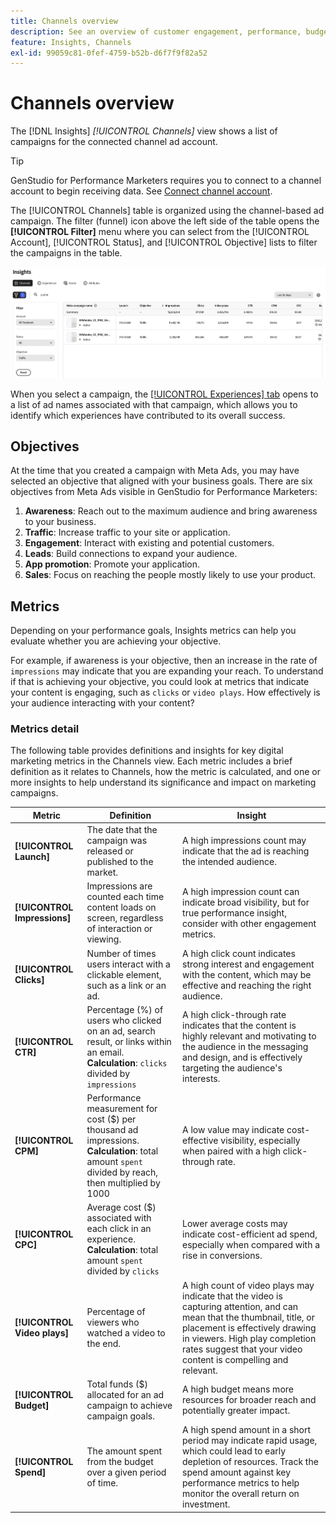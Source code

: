 ```yaml
---
title: Channels overview
description: See an overview of customer engagement, performance, budget, and expenditures for marketing campaigns in Adobe GenStudio for Performance Marketers.
feature: Insights, Channels
exl-id: 99059c81-0fef-4759-b52b-d6f7f9f82a52
---
```

# Channels overview

The [!DNL Insights] _[!UICONTROL Channels]_ view shows a list of campaigns for the connected channel ad account.

>[!TIP]
>
>GenStudio for Performance Marketers requires you to connect to a channel account to begin receiving data. See [Connect channel account](connect-channel.md).

The [!UICONTROL Channels] table is organized using the channel-based ad campaign. The filter (funnel) icon above the left side of the table opens the **[!UICONTROL Filter]** menu where you can select from the [!UICONTROL Account], [!UICONTROL Status], and [!UICONTROL Objective] lists to filter the campaigns in the table.

![Channel filter and table](../../assets/insights-channel-filter.png)

When you select a campaign, the [[!UICONTROL Experiences] tab](experiences.md) opens to a list of ad names associated with that campaign, which allows you to identify which experiences have contributed to its overall success.

## Objectives

At the time that you created a campaign with Meta Ads, you may have selected an objective that aligned with your business goals. There are six objectives from Meta Ads visible in GenStudio for Performance Marketers:

1. **Awareness**: Reach out to the maximum audience and bring awareness to your business.
1. **Traffic**: Increase traffic to your site or application.
1. **Engagement**: Interact with existing and potential customers.
1. **Leads**: Build connections to expand your audience.
1. **App promotion**: Promote your application.
1. **Sales**: Focus on reaching the people mostly likely to use your product.

## Metrics

Depending on your performance goals, Insights metrics can help you evaluate whether you are achieving your objective.

For example, if awareness is your objective, then an increase in the rate of `impressions` may indicate that you are expanding your reach. To understand if that is achieving your objective, you could look at metrics that indicate your content is engaging, such as `clicks` or `video plays`. How effectively is your audience interacting with your content? 

### Metrics detail

The following table provides definitions and insights for key digital marketing metrics in the Channels view. Each metric includes a brief definition as it relates to Channels, how the metric is calculated, and one or more insights to help understand its significance and impact on marketing campaigns.

| Metric      | Definition                    | Insight                          |
| ----------- | ----------------------------- | -------------------------------- |
| **[!UICONTROL Launch]**      | The date that the campaign was released or published to the market. | A high impressions count may indicate that the ad is reaching the intended audience. |
| **[!UICONTROL Impressions]** | Impressions are counted each time content loads on screen, regardless of interaction or viewing. | A high impression count can indicate broad visibility, but for true performance insight, consider with other engagement metrics. |
| **[!UICONTROL Clicks]**      | Number of times users interact with a clickable element, such as a link or an ad. | A high click count indicates strong interest and engagement with the content, which may be effective and reaching the right audience. |
| **[!UICONTROL CTR]**         | Percentage (%) of users who clicked on an ad, search result, or links within an email.<br>**Calculation**: `clicks` divided by `impressions` | A high click-through rate indicates that the content is highly relevant and motivating to the audience in the messaging and design, and is effectively targeting the audience's interests. |
| **[!UICONTROL CPM]**         | Performance measurement for cost ($) per thousand ad impressions.<br>**Calculation**: total amount `spent` divided by reach, then multiplied by 1000  | A low value may indicate cost-effective visibility, especially when paired with a high click-through rate. |
| **[!UICONTROL CPC]**         | Average cost ($) associated with each click in an experience.<br>**Calculation**: total amount `spent` divided by `clicks` | Lower average costs may indicate cost-efficient ad spend, especially when compared with a rise in conversions. |
| **[!UICONTROL Video plays]** | Percentage of viewers who watched a video to the end. | A high count of video plays may indicate that the video is capturing attention, and can mean that the thumbnail, title, or placement is effectively drawing in viewers. High play completion rates suggest that your video content is compelling and relevant. |
| **[!UICONTROL Budget]**      | Total funds ($) allocated for an ad campaign to achieve campaign goals. | A high budget means more resources for broader reach and potentially greater impact. |
| **[!UICONTROL Spend]**       | The amount spent from the budget over a given period of time. | A high spend amount in a short period may indicate rapid usage, which could lead to early depletion of resources. Track the spend amount against key performance metrics to help monitor the overall return on investment. |
